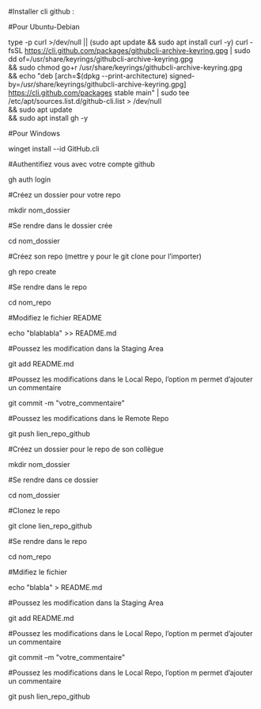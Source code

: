 ﻿#Installer cli github :

#Pour Ubuntu-Debian

type -p curl >/dev/null || (sudo apt update && sudo apt install curl -y)
curl -fsSL https://cli.github.com/packages/githubcli-archive-keyring.gpg | sudo dd of=/usr/share/keyrings/githubcli-archive-keyring.gpg \
&& sudo chmod go+r /usr/share/keyrings/githubcli-archive-keyring.gpg \
&& echo "deb [arch=$(dpkg --print-architecture) signed-by=/usr/share/keyrings/githubcli-archive-keyring.gpg] https://cli.github.com/packages stable main" | sudo tee /etc/apt/sources.list.d/github-cli.list > /dev/null \
&& sudo apt update \
&& sudo apt install gh -y

#Pour Windows

winget install --id GitHub.cli 

#Authentifiez vous avec votre compte github

gh auth login

#Créez un dossier pour votre repo

mkdir nom_dossier

#Se rendre dans le dossier crée

cd nom_dossier

#Créez son repo (mettre y pour le git clone pour l’importer)

gh repo create

#Se rendre dans le repo

cd nom_repo

#Modifiez le fichier README

echo "blablabla" >> README.md

#Poussez les modification dans la Staging Area

git add README.md

#Poussez les modifications dans le Local Repo, l’option m permet d’ajouter un commentaire

git commit -m "votre_commentaire"

#Poussez les modifications dans le Remote Repo

git push lien_repo_github

#Créez un dossier pour le repo de son collègue

mkdir nom_dossier

#Se rendre dans ce dossier

cd nom_dossier

#Clonez le repo

git clone lien_repo_github

#Se rendre dans le repo

cd nom_repo

#Mdifiez le fichier

echo "blabla" > README.md

#Poussez les modification dans la Staging Area

git add README.md

#Poussez les modifications dans le Local Repo, l’option m permet d’ajouter un commentaire

git commit –m "votre_commentaire"

#Poussez les modifications dans le Local Repo, l’option m permet d’ajouter un commentaire

git push lien_repo_github
